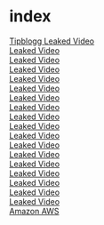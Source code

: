 # index

<a href="https://www.tipblogg.com"> Tipblogg </a>
<a href="https://us.community.sony.com/s/profile/0054O00000AD1A4">Leaked Video</a><br>
<a href="https://ap.community.sony.com/s/profile/0054O00000AD1A4">Leaked Video</a><br>
<a href="https://www.imdb.com/user/ur156570439">Leaked Video</a><br>
<a href="https://github.com/saireddy32">Leaked Video</a><br>
<a href="https://social.msdn.microsoft.com/profile/tipblogg/">Leaked Video</a><br>
<a href="https://edex.adobe.com/community/member/_prXhD-oD">Leaked Video</a><br>
<a href="https://www.ted.com/profiles/38243503">Leaked Video</a><br>
<a href="https://community.ibm.com/community/user/network/members/profile">Leaked Video</a><br>
<a href="https://www.buzzfeed.com/tipblogg/why-term-insurance-needs-to-be-part-of-your-financ-dbu4ey4hg1">Leaked Video</a><br>
<a href="https://tipbloggnews.quora.com/">Leaked Video</a><br>
<a href="https://medium.com/@somasatyasaireddy3/how-blockchain-technology-is-expected-to-change-the-insurance-sector-5a292e3b2a8a">Leaked Video</a><br>
<a href="https://www.reverbnation.com/tipblogg1">Leaked Video</a><br>
<a href="https://www.linkedin.com/in/sai-reddy-69b379225/">Leaked Video</a><br>
<a href="https://www.twitch.tv/beastgamingml/about">Leaked Video</a><br>
<a href="https://www.pinterest.com/tipblogg/">Leaked Video</a><br>
<a href="https://www.behance.net/saireddytetali/">Leaked Video</a><br>
<a href="https://steamcommunity.com/profiles/76561198965610940/">Leaked Video</a><br>
<a href="https://www.artstation.com/tipblogg/profile">Leaked Video</a><br>
<a href="https://tipblogg.s3.us-west-1.amazonaws.com/index.html"> Amazon AWS </a>
